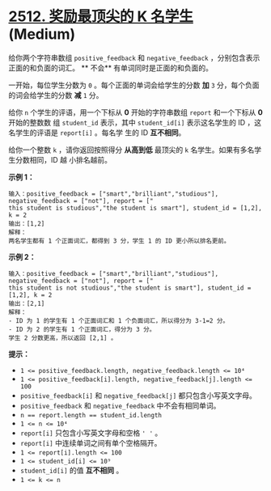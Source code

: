 # [2512. 奖励最顶尖的 K 名学生][link] (Medium)

[link]: https://leetcode.cn/problems/reward-top-k-students/

给你两个字符串数组 `positive_feedback` 和 `negative_feedback` ，分别包含表示正面的和负面的词汇。 **
不会** 有单词同时是正面的和负面的。

一开始，每位学生分数为 `0` 。每个正面的单词会给学生的分数 **加** `3` 分，每个负面的词会给学生的分数 
**减** `1` 分。

给你 `n` 个学生的评语，用一个下标从 **0** 开始的字符串数组 `report` 和一个下标从 **0** 开始的整数数
组 `student_id` 表示，其中 `student_id[i]` 表示这名学生的 ID ，这名学生的评语是 `report[i]` 。每名学
生的 ID **互不相同**。

给你一个整数 `k` ，请你返回按照得分 **从高到低** 最顶尖的 `k` 名学生。如果有多名学生分数相同，ID 越
小排名越前。

**示例 1：**

```
输入：positive_feedback = ["smart","brilliant","studious"], negative_feedback = ["not"], report = ["
this student is studious","the student is smart"], student_id = [1,2], k = 2
输出：[1,2]
解释：
两名学生都有 1 个正面词汇，都得到 3 分，学生 1 的 ID 更小所以排名更前。
```

**示例 2：**

```
输入：positive_feedback = ["smart","brilliant","studious"], negative_feedback = ["not"], report = ["
this student is not studious","the student is smart"], student_id = [1,2], k = 2
输出：[2,1]
解释：
- ID 为 1 的学生有 1 个正面词汇和 1 个负面词汇，所以得分为 3-1=2 分。
- ID 为 2 的学生有 1 个正面词汇，得分为 3 分。
学生 2 分数更高，所以返回 [2,1] 。
```

**提示：**

- `1 <= positive_feedback.length, negative_feedback.length <= 10⁴`
- `1 <= positive_feedback[i].length, negative_feedback[j].length <= 100`
- `positive_feedback[i]` 和 `negative_feedback[j]` 都只包含小写英文字母。
- `positive_feedback` 和 `negative_feedback` 中不会有相同单词。
- `n == report.length == student_id.length`
- `1 <= n <= 10⁴`
- `report[i]` 只包含小写英文字母和空格 `' '` 。
- `report[i]` 中连续单词之间有单个空格隔开。
- `1 <= report[i].length <= 100`
- `1 <= student_id[i] <= 10⁹`
- `student_id[i]` 的值 **互不相同** 。
- `1 <= k <= n`
